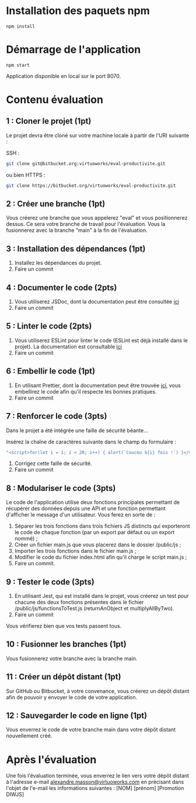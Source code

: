# Installation des paquets npm
```
npm install
```

# Démarrage de l'application

```
npm start
```

Application disponible en local sur le port 8070.

# Contenu évaluation

## 1 : Cloner le projet (1pt)

Le projet devra être cloné sur votre machine locale à partir de l'URI suivante : 

SSH : 
```bash
git clone git@bitbucket.org:virtuoworks/eval-productivite.git
```
ou bien
HTTPS : 
```bash
git clone https://bitbucket.org/virtuoworks/eval-productivite.git
```

## 2 : Créer une branche (1pt)

Vous créerez une branche que vous appelerez "eval" et vous positionnerez dessus. 
Ce sera votre branche de travail pour l'évaluation. Vous la fusionnerez avec la branche "main" à la fin de l'évaluation.

## 3 : Installation des dépendances (1pt)

1. Installez les dépendances du projet.
2. Faire un commit

## 4 : Documenter le code (2pts)

1. Vous utiliserez JSDoc, dont la documentation peut être consultée [ici](https://jsdoc.app/about-getting-started.html)
2. Faire un commit

## 5 : Linter le code (2pts)

1. Vous utiliserez ESLint pour linter le code (ESLint est déjà installé dans le projet). La documentation est consultable [ici](https://eslint.org/docs/user-guide/getting-started)
2. Faire un commit

## 6 : Embellir le code (1pt)

1. En utilisant Prettier, dont la documentation peut être trouvée [ici](https://prettier.io/docs/en/install.html), vous embellirez le code afin qu'il respecte les bonnes pratiques.
2. Faire un commit

## 7 : Renforcer le code (3pts)

Dans le projet a été intégrée une faille de sécurité béante...

Insérez la chaîne de caractères suivante dans le champ du formulaire :
```javascript
"<script>for(let i = 1; i < 20; i++) { alert(`Coucou ${i} fois !`) }</script>"
```

1. Corrigez cette faille de sécurité.
2. Faire un commit

## 8 : Modulariser le code (3pts)

Le code de l'application utilise deux fonctions principales permettant de récupérer des données depuis une API et une fonction permettant d'afficher le message d'un utilisateur. Vous ferez en sorte de :

1. Séparer les trois fonctions dans trois fichiers JS distincts qui exporteront le code de chaque fonction (par un export par défaut ou un export nommé) ;
2. Créer un fichier main.js que vous placerez dans le dossier /public/js ;
3. Importer les trois fonctions dans le fichier main.js ;
4. Modifier le code du fichier index.html afin qu'il charge le script main.js ;
5. Faire un commit.

## 9 : Tester le code (3pts)

1. En utilisant Jest, qui est installé dans le projet, vous créerez un test pour chacune des deux fonctions présentes dans le fichier /public/js/functionsToTest.js (returnAnObject et multiplyAllByTwo).
2. Faire un commit

Vous vérifierez bien que vos tests passent tous.

## 10 : Fusionner les branches (1pt)

Vous fusionnerez votre branche avec la branche main.

## 11 : Créer un dépôt distant (1pt)

Sur GitHub ou Bitbucket, à votre convenance, vous créerez un dépôt distant afin de pouvoir y envoyer le code de votre application.

## 12 : Sauvegarder le code en ligne (1pt)

Vous enverrez le code de votre branche main dans votre dépôt distant nouvellement créé.


# Après l'évaluation

Une fois l'évaluation terminée, vous enverrez le lien vers votre dépôt distant à l'adresse e-mail alexandre.masson@virtuoworks.com en précisant dans l'objet de l'e-mail les informations suivantes : [NOM] [prénom] [Promotion DIWJS]